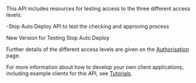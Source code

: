This API includes resources for testing access to the three different access 
levels:

-Stop Auto Deploy API to test the checking and approving process

New Version for Testing Stop Auto Deploy

Further details of the different access levels are given on the 
[Authorisation](/api-documentation/docs/authorisation) page.

For more information about how to develop your own client applications, including example clients for this API, 
see [Tutorials](/api-documentation/docs/tutorials).
